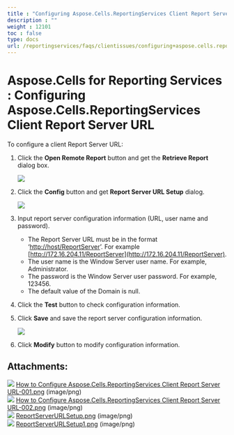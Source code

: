 ```yaml
---
title : "Configuring Aspose.Cells.ReportingServices Client Report Server URL" 
description : "" 
weight : 12101 
toc : false
type: docs
url: /reportingservices/faqs/clientissues/configuring+aspose.cells.reportingservices+client+report+server+url/
---
```


# Aspose.Cells for Reporting Services : Configuring Aspose.Cells.ReportingServices Client Report Server URL


To configure a client Report Server URL:

1.  Click the **Open Remote Report** button and get the **Retrieve Report** dialog box.  
      
    ![](https://docs2.aspose.com/cells/reportingservices/attachments/6094854/6193254.png)
2.  Click the **Config** button and get **Report Server URL Setup** dialog.  
      
    ![](https://docs2.aspose.com/cells/reportingservices/attachments/6094854/88211612.png)
3.  Input report server configuration information (URL, user name and password).
    *   The Report Server URL must be in the format ‘[http://host/ReportServer](http://host/ReportServer)’. For example [http://172.16.204.11/ReportServer](http://172.16.204.11/ReportServer).
    *   The user name is the Window Server user name. For example, Administrator.
    *   The password is the Window Server user password. For example, 123456.
    *   The default value of the Domain is null.
4.  Click the **Test** button to check configuration information.
5.  Click **Save** and save the report server configuration information.  
      
    ![](https://docs2.aspose.com/cells/reportingservices/attachments/6094854/88211611.png)  
      
    
6.  Click **Modify** button to modify configuration information.

## Attachments:

![](https://docs2.aspose.com/cells/reportingservices/images/icons/bullet_blue.gif) [How to Configure Aspose.Cells.ReportingServices Client Report Server URL-001.png](https://docs2.aspose.com/cells/reportingservices/attachments/6094854/6193254.png) (image/png)  
![](https://docs2.aspose.com/cells/reportingservices/images/icons/bullet_blue.gif) [How to Configure Aspose.Cells.ReportingServices Client Report Server URL-002.png](https://docs2.aspose.com/cells/reportingservices/attachments/6094854/6193255.png) (image/png)  
![](https://docs2.aspose.com/cells/reportingservices/images/icons/bullet_blue.gif) [ReportServerURLSetup.png](https://docs2.aspose.com/cells/reportingservices/attachments/6094854/88211611.png) (image/png)  
![](https://docs2.aspose.com/cells/reportingservices/images/icons/bullet_blue.gif) [ReportServerURLSetup1.png](https://docs2.aspose.com/cells/reportingservices/attachments/6094854/88211612.png) (image/png)  

